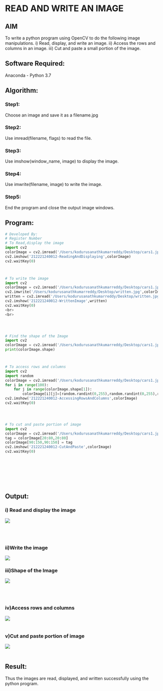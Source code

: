 # READ AND WRITE AN IMAGE
## AIM
To write a python program using OpenCV to do the following image manipulations.
i) Read, display, and write an image.
ii) Access the rows and columns in an image.
iii) Cut and paste a small portion of the image.

## Software Required:
Anaconda - Python 3.7
## Algorithm:
### Step1:
Choose an image and save it as a filename.jpg
### Step2:
Use imread(filename, flags) to read the file.
### Step3:
Use imshow(window_name, image) to display the image.
### Step4:
Use imwrite(filename, image) to write the image.
### Step5:
End the program and close the output image windows.
## Program:
```python
# Developed By:
# Register Number
# To Read,display the image
import cv2
colorImage = cv2.imread('/Users/kodurusanathkumarreddy/Desktop/cars1.jpg',1)
cv2.imshow('212221240012-ReadingAndDisplaying',colorImage)
cv2.waitKey(0)



# To write the image
import cv2
colorImage = cv2.imread('/Users/kodurusanathkumarreddy/Desktop/cars1.jpg',1)
cv2.imwrite('/Users/kodurusanathkumarreddy/Desktop/written.jpg',colorImage)
written = cv2.imread('/Users/kodurusanathkumarreddy/Desktop/written.jpg',1)
cv2.imshow('212221240012-WrittenImage',written)
cv2.waitKey(0)
<br>
<br>




# Find the shape of the Image
import cv2
colorImage = cv2.imread('/Users/kodurusanathkumarreddy/Desktop/cars1.jpg',1)
print(colorImage.shape)



# To access rows and columns
import cv2
import random
colorImage = cv2.imread('/Users/kodurusanathkumarreddy/Desktop/cars1.jpg',1)
for i in range(100):
    for j in range(colorImage.shape[1]):
        colorImage[i][j]=[random.randint(0,255),random.randint(0,255),random.randint(0,255)]
cv2.imshow('212221240012-AccessingRowsAndColumns',colorImage)
cv2.waitKey(0)




# To cut and paste portion of image
import cv2
colorImage = cv2.imread('/Users/kodurusanathkumarreddy/Desktop/cars1.jpg',1)
tag = colorImage[20:80,20:80]
colorImage[90:150,90:150] = tag
cv2.imshow('212221240012-CutAndPaste',colorImage)
cv2.waitKey(0)









```
## Output:

### i) Read and display the image

![]('ReadDisplay.png')

<br>
<br>

### ii)Write the image
![]('WrittenImage.png')


### iii)Shape of the Image
![]('Shape1.png')


<br>
<br>

### iv)Access rows and columns
![]('Accessing.png')
<br>
<br>

### v)Cut and paste portion of image
![]('cutPaste.png')
<br>
<br>

## Result:
Thus the images are read, displayed, and written successfully using the python program.


